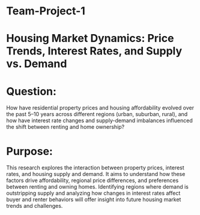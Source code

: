 # Team-Project-1
# Housing Market Dynamics: Price Trends, Interest Rates, and Supply vs. Demand
# Question:
How have residential property prices and housing affordability evolved over the past 5–10 years across different regions (urban, suburban, rural), and how have interest rate changes and supply-demand imbalances influenced the shift between renting and home ownership?
# Purpose:
This research explores the interaction between property prices, interest rates, and housing supply and demand. It aims to understand how these factors drive affordability, regional price differences, and preferences between renting and owning homes. Identifying regions where demand is outstripping supply and analyzing how changes in interest rates affect buyer and renter behaviors will offer insight into future housing market trends and challenges.
